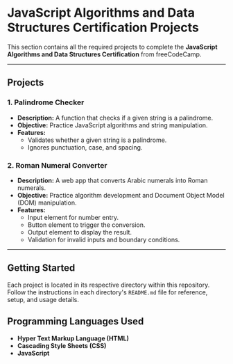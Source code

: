 # JavaScript Algorithms and Data Structures Certification Projects

This section contains all the required projects to complete the **JavaScript Algorithms and Data Structures Certification** from freeCodeCamp.

--------------------------------------------------------------------------------------------------------------------------

## Projects

### 1. Palindrome Checker
- **Description:** A function that checks if a given string is a palindrome.
- **Objective:** Practice JavaScript algorithms and string manipulation.
- **Features:**
  - Validates whether a given string is a palindrome.
  - Ignores punctuation, case, and spacing.

### 2. Roman Numeral Converter
- **Description:** A web app that converts Arabic numerals into Roman numerals.
- **Objective:** Practice algorithm development and Document Object Model (DOM) manipulation.
- **Features:**
  - Input element for number entry.
  - Button element to trigger the conversion.
  - Output element to display the result.
  - Validation for invalid inputs and boundary conditions.

------------------

## Getting Started

Each project is located in its respective directory within this repository. Follow the instructions in each directory's `README.md` file for reference, setup, and usage details.

## Programming Languages Used

- **Hyper Text Markup Language (HTML)**  
- **Cascading Style Sheets (CSS)**  
- **JavaScript**
